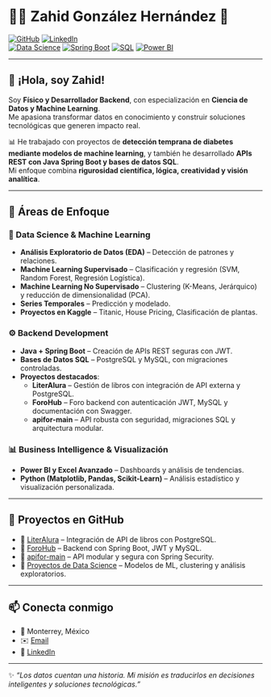 # 👨‍💻 Zahid González Hernández 🌌  

[![GitHub](https://img.shields.io/badge/GitHub-ZahidGonZ4lez-black?style=flat&logo=github)](https://github.com/Z4hidgonz4lez) 
[![LinkedIn](https://img.shields.io/badge/LinkedIn-Zahid_González-blue?style=flat&logo=linkedin)](https://www.linkedin.com/in/zahid-gonzalez-hernandez/)  
[![Data Science](https://img.shields.io/badge/Data_Science-Active-green?style=flat&logo=python)]()
[![Spring Boot](https://img.shields.io/badge/Backend-SpringBoot-brightgreen?style=flat&logo=spring)]()
[![SQL](https://img.shields.io/badge/SQL-PostgreSQL-blue?style=flat&logo=postgresql)]()
[![Power BI](https://img.shields.io/badge/BI-PowerBI-yellow?style=flat&logo=powerbi)]()

---

## 👋 ¡Hola, soy Zahid!

Soy **Físico y Desarrollador Backend**, con especialización en **Ciencia de Datos y Machine Learning**.  
Me apasiona transformar datos en conocimiento y construir soluciones tecnológicas que generen impacto real.  

📊 He trabajado con proyectos de **detección temprana de diabetes mediante modelos de machine learning**, y también he desarrollado **APIs REST con Java Spring Boot y bases de datos SQL**.  
Mi enfoque combina **rigurosidad científica, lógica, creatividad y visión analítica**.

---

## 🎯 Áreas de Enfoque  

### 🔬 Data Science & Machine Learning
- **Análisis Exploratorio de Datos (EDA)** – Detección de patrones y relaciones.
- **Machine Learning Supervisado** – Clasificación y regresión (SVM, Random Forest, Regresión Logística).  
- **Machine Learning No Supervisado** – Clustering (K-Means, Jerárquico) y reducción de dimensionalidad (PCA).  
- **Series Temporales** – Predicción y modelado.  
- **Proyectos en Kaggle** – Titanic, House Pricing, Clasificación de plantas.  

### ⚙️ Backend Development
- **Java + Spring Boot** – Creación de APIs REST seguras con JWT.  
- **Bases de Datos SQL** – PostgreSQL y MySQL, con migraciones controladas.  
- **Proyectos destacados**:  
  - **LiterAlura** – Gestión de libros con integración de API externa y PostgreSQL.  
  - **ForoHub** – Foro backend con autenticación JWT, MySQL y documentación con Swagger.  
  - **apifor-main** – API robusta con seguridad, migraciones SQL y arquitectura modular.  

### 📊 Business Intelligence & Visualización
- **Power BI y Excel Avanzado** – Dashboards y análisis de tendencias.  
- **Python (Matplotlib, Pandas, Scikit-Learn)** – Análisis estadístico y visualización personalizada.  

---

## 🚀 Proyectos en GitHub  
- 🔹 [LiterAlura](https://github.com/Z4hidgonz4lez/LiterAlura) – Integración de API de libros con PostgreSQL.  
- 🔹 [ForoHub](https://github.com/Z4hidgonz4lez/ForoHub) – Backend con Spring Boot, JWT y MySQL.  
- 🔹 [apifor-main](https://github.com/Z4hidgonz4lez/apifor-main) – API modular y segura con Spring Security.  
- 🔹 [Proyectos de Data Science](https://github.com/Z4hidgonz4lez?tab=repositories) – Modelos de ML, clustering y análisis exploratorios.  

---

## 📫 Conecta conmigo  
- 📍 Monterrey, México  
- ✉️ [Email](mailto:zahidgonz4lez@gmail.com)  
- 💼 [LinkedIn](www.linkedin.com/in/zahid-gonzález-hernández-ds)  

---

✨ _“Los datos cuentan una historia. Mi misión es traducirlos en decisiones inteligentes y soluciones tecnológicas.”_
